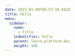 ```yaml
---
date: 2022-01-09T08:57:19.043Z
title: hello
menu:
  sidebar:
    name:
      - title
    indentifier: hello
    parent: learn-platform-doc
    weight: 100
---
```

